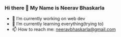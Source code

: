 ### Hi there 👋 My Name is Neerav Bhaskarla 

<!--
**neeravbhaskarla/neeravbhaskarla** is a ✨ _special_ ✨ repository because its `README.md` (this file) appears on your GitHub profile.
-->
- 🔭 I’m currently working on web dev
- 🌱 I’m currently learning everything(trying to)
- 📫 How to reach me: neeravbhaskarla@gmail.com
